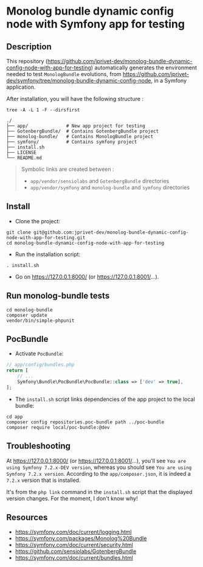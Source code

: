 # Monolog bundle dynamic config node with Symfony app for testing

## Description

This repository (https://github.com/jprivet-dev/monolog-bundle-dynamic-config-node-with-app-for-testing) automatically generates the environment needed to test `MonologBundle` evolutions, from https://github.com/jprivet-dev/symfony/tree/monolog-bundle-dynamic-config-node, in a Symfony application.

After installation, you will have the following structure :

```
tree -A -L 1 -F --dirsfirst

./
├── app/              # New app project for testing
├── GotenbergBundle/  # Contains GotenbergBundle project
├── monolog-bundle/   # Contains MonologBundle project
├── symfony/          # Contains symfony project
├── install.sh
├── LICENSE
└── README.md
```

> Symbolic links are created between :
> - `app/vendor/sensiolabs` and `GotenbergBundle` directories
> - `app/vendor/symfony` and `monolog-bundle` and `symfony` directories

## Install

- Clone the project:

```shell
git clone git@github.com:jprivet-dev/monolog-bundle-dynamic-config-node-with-app-for-testing.git
cd monolog-bundle-dynamic-config-node-with-app-for-testing
```

- Run the installation script:

```shell
. install.sh
```

- Go on https://127.0.0.1:8000/ (or https://127.0.0.1:8001/...).

## Run monolog-bundle tests

```shell
cd monolog-bundle
composer update
vendor/bin/simple-phpunit
```

## PocBundle

- Activate `PocBundle`:

```php
// app/config/bundles.php
return [
    // ...
    Symfony\Bundle\PocBundle\PocBundle::class => ['dev' => true],
];
```

- The `install.sh` script links dependencies of the app project to the local bundle:

```shell
cd app
composer config repositories.poc-bundle path ../poc-bundle
composer require local/poc-bundle:@dev
```

## Troubleshooting

At https://127.0.0.1:8000/ (or https://127.0.0.1:8001/...), you'll see `You are using Symfony 7.2.x-DEV version`, whereas you should see `You are using Symfony 7.2.x version`. According to the `app/composer.json`, it is indeed a `7.2.x` version that is installed.

It's from the `php link` command in the `install.sh` script that the displayed version changes. For the moment, I don't know why!

## Resources

- https://symfony.com/doc/current/logging.html
- https://symfony.com/packages/Monolog%20Bundle
- https://symfony.com/doc/current/security.html
- https://github.com/sensiolabs/GotenbergBundle
- https://symfony.com/doc/current/bundles.html
